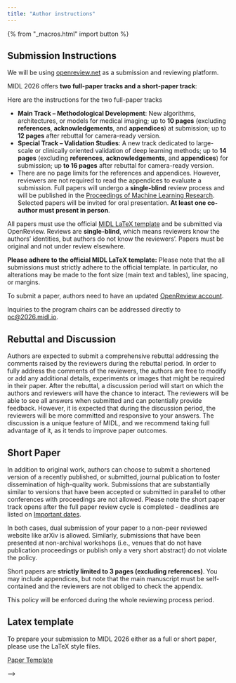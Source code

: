 ```yaml
---
title: "Author instructions"
---
```


{% from "_macros.html" import button %}
<!-- # Author Instructions

## Presentation Instructions

**Oral Papers**: Each oral presentation is scheduled to last for twelve (12) minutes, and it will be followed by two (2) minutes of Q&A. 

**Poster Papers**: The poster is expected to be printed in portrait orientation with a maximum size of 36 in (width) x 48 in (height). Please plan to hang your poster before the start of the conference day and leave it up for the full day on your assigned poster session day. Each poster session will last for one hour (1h), during which you will have the chance to present your work and discuss it with the rest of the participants. *Note: We ask the authors/presenters to remove their posters at the end of the conference day(before 5:30pm), it would make the life of the organizers easier.*

The detailed program is already available at [Program](https://2025.midl.io/scientific-program).

In case you want to use the MIDL logos on your presentations/Poster, you may find them together with a style guide at: [Logos](https://www.midl.io/logos)

*NOTE: Important: Please contact the local chairs (2025@midl.io) as well as the programme chairs (pc@2025.midl.io) as soon as possible (no later than 7 May 2025!) if none of the authors of your paper will be able to present your paper in person.*

## Submission Links

<p class="button">
  <a href="https://openreview.net/group?id=MIDL.io/2025/Conference" target="_blank">Full Paper OpenReview Platform</a>
  <!-- <a href="https://openreview.net/group?id=MIDL.io/2024/Short_Papers" target="_blank">Short Paper OpenReview Platform</a> -->
<!-- </p> -->

## Submission Instructions

We will be using [openreview.net](https://openreview.net) as a submission and reviewing platform.

<!-- Short papers are **strictly limited to 3 pages (excluding references)** and can, for example, focus on novel methodological ideas without extensive validation. We also specifically accept short papers discussing recently published or submitted journal contributions to give authors the opportunity to present their work and obtain feedback from conference attendees. Selection of short papers is based on a light **(single-blind)** review process via OpenReview. All accepted short papers will be presented at the conference. -->

MIDL 2026 offers **two full-paper tracks and a short-paper track**:

Here are the instructions for the two full-paper tracks

- **Main Track – Methodological Development**: New algorithms, architectures, or models for medical imaging; up to **10 pages** (excluding **references**, **acknowledgements**, and **appendices**) at submission; up to **12 pages** after rebuttal for camera-ready version.
- **Special Track – Validation Studies**: A new track dedicated to large-scale or clinically oriented validation of deep learning methods; up to **14 pages** (excluding **references**, **acknowledgements**, and **appendices**) for submission; up **to 16 pages** after rebuttal for camera-ready version.
- There are no page limits for the references and appendices. However, reviewers are not required to read the appendices to evaluate a submission. Full papers will undergo a **single-blind** review process and will be published in the [Proceedings of Machine Learning Research](http://proceedings.mlr.press/). Selected papers will be invited for oral presentation. **At least one co-author must present in person**.

All papers must use the official [MIDL LaTeX template](https://github.com/MIDL-Conference/MIDLLatexTemplate) and be submitted via OpenReview. Reviews are **single-blind**, which means reviewers know the authors’ identities, but authors do not know the reviewers’. Papers must be original and not under review elsewhere.

**Please adhere to the official MIDL LaTeX template:** Please note that the all submissions must strictly adhere to the official template. In particular, no alterations may be made to the font size (main text and tables), line spacing, or margins.

To submit a paper, authors need to have an updated [OpenReview account](https://openreview.net/profile).

Inquiries to the program chairs can be addressed directly to [pc@2026.midl.io](mailto:pc@2026.midl.io).

## Rebuttal and Discussion
Authors are expected to submit a comprehensive rebuttal addressing the comments raised by the reviewers during the rebuttal period. In order to fully address the comments of the reviewers, the authors are free to modify or add any additional details, experiments or images that might be required in their paper. After the rebuttal, a discussion period will start on which the authors and reviewers will have the chance to interact. Τhe reviewers will be able to see all answers when submitted and can potentially provide feedback. However, it is expected that during the discussion period, the reviewers will be more committed and responsive to your answers. The discussion is a unique feature of MIDL, and we recommend taking full advantage of it, as it tends to improve paper outcomes.
 
## Short Paper

In addition to original work, authors can choose to submit a shortened version of a recently published, or submitted, journal publication to foster dissemination of high-quality work. Submissions that are substantially similar to versions that have been accepted or submitted in parallel to other conferences with proceedings are not allowed. Please note the short paper track opens after the full paper review cycle is completed - deadlines are listed on [Important dates](https://2026.midl.io/dates).

In both cases, dual submission of your paper to a non-peer reviewed website like arXiv is allowed. Similarly, submissions that have been presented at non-archival workshops (i.e., venues that do not have publication proceedings or publish only a very short abstract) do not violate the policy.

Short papers are **strictly limited to 3 pages (excluding references)**. You may include appendices, but note that the main manuscript must be self-contained and the reviewers are not obliged to check the appendix.

This policy will be enforced during the whole reviewing process period.

## Latex template

To prepare your submission to MIDL 2026 either as a full or short paper, please use the LaTeX style files.
<p class="button">
  <a href="https://github.com/MIDL-Conference/MIDLLatexTemplate" target="_blank">Paper Template</a>
</p>


 -->
